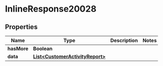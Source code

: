 

# InlineResponse20028

## Properties

Name | Type | Description | Notes
------------ | ------------- | ------------- | -------------
**hasMore** | **Boolean** |  | 
**data** | [**List&lt;CustomerActivityReport&gt;**](CustomerActivityReport.md) |  | 




